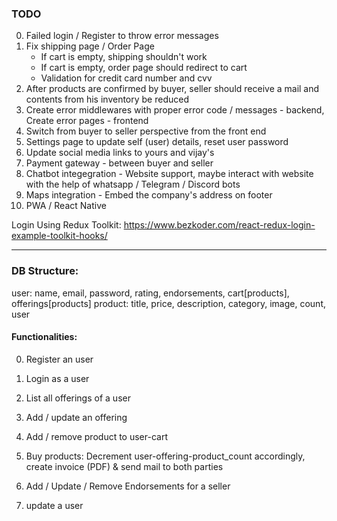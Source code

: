 ### TODO

0. Failed login / Register to throw error messages
2. Fix shipping page / Order Page
    - If cart is empty, shipping shouldn't work
    - If cart is empty, order page should redirect to cart
    - Validation for credit card number and cvv
3. After products are confirmed by buyer, seller should receive a mail and contents from his inventory be reduced
4. Create error middlewares with proper error code / messages - backend, Create error pages - frontend
5. Switch from buyer to seller perspective from the front end
6. Settings page to update self (user) details, reset user password
7. Update social media links to yours and vijay's
8. Payment gateway - between buyer and seller
9. Chatbot integegration - Website support, maybe interact with website with the help of whatsapp / Telegram / Discord bots
10. Maps integration - Embed the company's address on footer
11. PWA / React Native

Login Using Redux Toolkit: https://www.bezkoder.com/react-redux-login-example-toolkit-hooks/

***

### DB Structure:

user: name, email, password, rating, endorsements, cart[products], offerings[products]
product: title, price, description, category, image, count, user

#### Functionalities:

0. Register an user
1. Login as a user
3. List all offerings of a user
4. Add / update an offering
5. Add / remove product to user-cart

3. Buy products: Decrement user-offering-product_count accordingly, create invoice (PDF) & send mail to both parties
4. Add / Update / Remove Endorsements for a seller
5. update a user